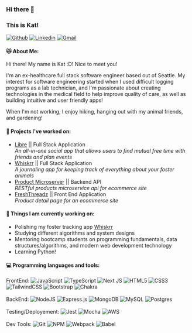 ### Hi there 👋 
### This is Kat! 

[![Github](https://img.shields.io/badge/-Github-000?style=flat&logo=Github&logoColor=white)](https://github.com/katto030)
[![Linkedin](https://img.shields.io/badge/-LinkedIn-blue?style=flat&logo=Linkedin&logoColor=white)](https://www.linkedin.com/in/katkgao/)
[![Gmail](https://img.shields.io/badge/-Gmail-c14438?style=flat&logo=Gmail&logoColor=white)](mailto:katg726@gmail.com)

#### :cat: About Me:
Hi there! My name is Kat :D! Nice to meet you! 

I'm an ex-healthcare full stack software engineer based out of Seattle. My interest for software engineering started when I used difficult logging programs as a lab technician, and I'm passionate about creating technologies in the medical field to help improve quality of care, as well as building intuitive and user friendly apps!

When I'm not working, I enjoy hiking, hanging out with my animal friends, and gardening! 

#### :dizzy: Projects I've worked on:
- [Libre](https://github.com/Blue-Ocean-3-Bowser/libre) || Full Stack Application <br>
*An all-in-one social app that allows users to find mutual free time with friends and plan events*
- [Whiskrr](https://github.com/katto030/Whiskrr) || Full Stack Application <br>
*A journaling app for keeping track of everything about your foster animals*
- [Product Microserver](https://github.com/SDC-NightWing/FreshThreadz-Products) || Backend API <br>
*RESTful products microservice api for ecommerce site*
- [FreshThreadz](https://github.com/FEC-Boy-Meets-World/rfp2207-fec) || Front End Application <br>
*Product detail page for an ecommerce site*

#### 🌱 Things I am currently working on: 
- Polishing my foster tracking app [Whiskrr](https://github.com/katto030/Whiskrr)
- Studying different algorithms and system designs
- Mentoring bootcamp students on programming fundamentals, data structures/algorithms, and modern web development technology
- Learning Python!

#### :computer: Programming languages and tools:
FrontEnd: ![JavaScript](https://img.shields.io/badge/javascript-%23323330.svg?style=for-the-badge&logo=javascript&logoColor=%23F7DF1E)
![TypeScript](https://img.shields.io/badge/typescript-%23007ACC.svg?style=for-the-badge&logo=typescript&logoColor=white)
![Next JS](https://img.shields.io/badge/Next-black?style=for-the-badge&logo=next.js&logoColor=white)
![HTML5](https://img.shields.io/badge/html5-%23E34F26.svg?style=for-the-badge&logo=html5&logoColor=white)
![CSS3](https://img.shields.io/badge/css3-%231572B6.svg?style=for-the-badge&logo=css3&logoColor=white)
![TailwindCSS](https://img.shields.io/badge/tailwindcss-%2338B2AC.svg?style=for-the-badge&logo=tailwind-css&logoColor=white)
![Bootstrap](https://img.shields.io/badge/bootstrap-%23563D7C.svg?style=for-the-badge&logo=bootstrap&logoColor=white)
![Chakra](https://img.shields.io/badge/chakra-%234ED1C5.svg?style=for-the-badge&logo=chakraui&logoColor=white) 
<br></br>
BackEnd: ![NodeJS](https://img.shields.io/badge/node.js-6DA55F?style=for-the-badge&logo=node.js&logoColor=white)
![Express.js](https://img.shields.io/badge/express.js-%23404d59.svg?style=for-the-badge&logo=express&logoColor=%2361DAFB)
![MongoDB](https://img.shields.io/badge/MongoDB-%234ea94b.svg?style=for-the-badge&logo=mongodb&logoColor=white)
![MySQL](https://img.shields.io/badge/mysql-%2300f.svg?style=for-the-badge&logo=mysql&logoColor=white)
![Postgres](https://img.shields.io/badge/postgres-%23316192.svg?style=for-the-badge&logo=postgresql&logoColor=white) 
<br></br>
Testing/Deployement: ![Jest](https://img.shields.io/badge/-jest-%23C21325?style=for-the-badge&logo=jest&logoColor=white)
![Mocha](https://img.shields.io/badge/-mocha-%238D6748?style=for-the-badge&logo=mocha&logoColor=white)
![AWS](https://img.shields.io/badge/AWS-%23FF9900.svg?style=for-the-badge&logo=amazon-aws&logoColor=white) 
<br></br>
Dev Tools: ![Git](https://img.shields.io/badge/git-%23F05033.svg?style=for-the-badge&logo=git&logoColor=white)
![NPM](https://img.shields.io/badge/NPM-%23000000.svg?style=for-the-badge&logo=npm&logoColor=white)
![Webpack](https://img.shields.io/badge/webpack-%238DD6F9.svg?style=for-the-badge&logo=webpack&logoColor=black)
![Babel](https://img.shields.io/badge/Babel-F9DC3e?style=for-the-badge&logo=babel&logoColor=black)
